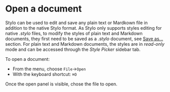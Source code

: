# Open a document

Stylo can be used to edit and save any plain text or Mardkown file in addition to the native Stylo format. As Stylo only supports styles editing for native _.stylo_ files, to modify the styles of plain text and Markdown documents, they first need to be saved as a _.stylo_ document, see [Save as...](/stylo/documentation/stylo#save-as) section. For plain text and Markdown documents, the styles are in _read-only_ mode and can be accessed through the _Style Picker_ sidebar tab. 

To open a document:

- From the menu, choose `File`→`Open`    
- With the keyboard shortcut: `⌘O`

Once the open panel is visible, chose the file to open. 